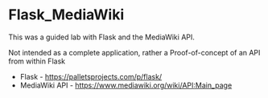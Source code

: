 # Flask_MediaWiki
This was a guided lab with Flask and the MediaWiki API.

Not intended as a complete application, rather a Proof-of-concept of an API from within Flask

* Flask - https://palletsprojects.com/p/flask/
* MediaWiki API - https://www.mediawiki.org/wiki/API:Main_page
